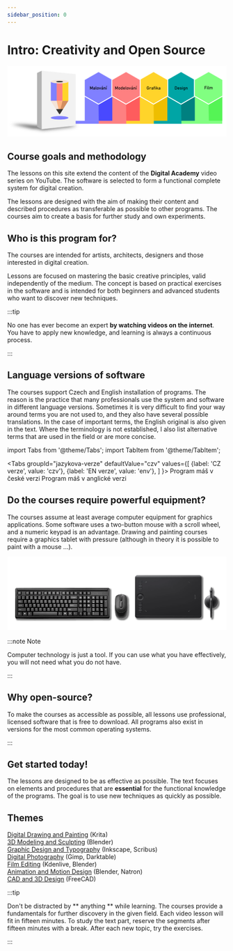 ```yaml
---
sidebar_position: 0
---
```


# Intro: Creativity and Open Source
![image](./img/akademieprehled2.svg)
## Course goals and methodology

The lessons on this site extend the content of the **Digital Academy** video series on YouTube. The software is selected to form a functional complete system for digital creation.

The lessons are designed with the aim of making their content and described procedures as transferable as possible to other programs. The courses aim to create a basis for further study and own experiments.   

## Who is this program for?

The courses are intended for artists, architects, designers and those interested in digital creation.

Lessons are focused on mastering the basic creative principles, valid independently of the medium. The concept is based on practical exercises in the software and is intended for both beginners and advanced students who want to discover new techniques.

:::tip

No one has ever become an expert **by watching videos on the internet**. You have to apply new knowledge, and learning is always a continuous process.

:::

## Language versions of software
The courses support Czech and English installation of programs. The reason is the practice that many professionals use the system and software in different language versions. Sometimes it is very difficult to find your way around terms you are not used to, and they also have several possible translations. In the case of important terms, the English original is also given in the text. Where the terminology is not established, I also list alternative terms that are used in the field or are more concise.

import Tabs from '@theme/Tabs';
import TabItem from '@theme/TabItem';

<Tabs
  groupId="jazykova-verze"
  defaultValue="czv"
  values={[
    {label: 'CZ verze', value: 'czv'},
    {label: 'EN verze', value: 'env'},
  ]
}>
<TabItem value="czv">Program máš v české verzi</TabItem>
<TabItem value="env">Program máš v anglické verzi</TabItem>
</Tabs>

## Do the courses require powerful equipment?

The courses assume at least average computer equipment for graphics applications. Some software uses a two-button mouse with a scroll wheel, and a numeric keypad is an advantage. Drawing and painting courses require a graphics tablet with pressure (although in theory it is possible to paint with a mouse ...).

![image](./img/akademie-vybaveni.png)

:::note Note

Computer technology is just a tool. If you can use what you have effectively, you will not need what you do not have.

:::

## Why open-source?

To make the courses as accessible as possible, all lessons use professional, licensed software that is free to download. All programs also exist in versions for the most common operating systems.

:::
## Get started today!
The lessons are designed to be as effective as possible. The text focuses on elements and procedures that are **essential** for the functional knowledge of the programs. The goal is to use new techniques as quickly as possible.

## Themes

[Digital Drawing and Painting](01digitalnimalba/kresba-a-malba) (Krita)  
[3D Modeling and Sculpting](02modelovani/3D-modelovani) (Blender)  
[Graphic Design and Typography](03grafika/grafika) (Inkscape, Scribus)  
[Digital Photography](04foto/foto) (Gimp, Darktable)  
[Film Editing](05film/film) (Kdenlive, Blender)  
[Animation and Motion Design](06animace/animace) (Blender, Natron)  
[CAD and 3D Design](07cad/cad) (FreeCAD)

:::tip

Don't be distracted by ** anything ** while learning. The courses provide a fundamentals for further discovery in the given field. Each video lesson will fit in fifteen minutes. To study the text part, reserve the segments after fifteen minutes with a break. After each new topic, try the exercises.

:::
